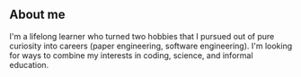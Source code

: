 ## About me

I'm a lifelong learner who turned two hobbies that I pursued out of pure curiosity into careers (paper engineering, software engineering). I'm looking for ways to combine my interests in coding, science, and informal education.
